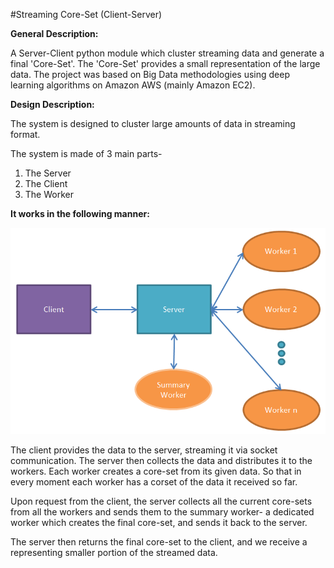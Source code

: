 #Streaming Core-Set (Client-Server)

__**General Description:**__

A Server-Client python module which cluster streaming data and generate a final 'Core-Set'. The 'Core-Set' provides a small representation of the large data. The project was based on Big Data methodologies using deep learning algorithms on Amazon AWS (mainly Amazon EC2).


__**Design Description:**__

The system is designed to cluster large amounts of data in streaming format.

The system is made of 3 main parts-

1. The Server
2. The Client
3. The Worker

__It works in the following manner:__

![alt tag](https://raw.githubusercontent.com/shtut/StreamingCoreset/master/StremingCoreset/Documentation/website/media/design2.png)

The client provides the data to the server, streaming it via socket communication.
The server then collects the data and distributes it to the workers.
Each worker creates a core-set from its given data.  So that in every moment each worker has a corset of the data it received so far.


Upon request from the client, the server collects all the current core-sets from all the workers and sends them to the summary worker- a dedicated worker which creates the final core-set, and sends it back to the server.

The server then returns the final core-set to the client, and we receive a representing smaller portion of the streamed data.
